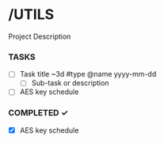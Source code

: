 # /UTILS

Project Description

### TASKS

- [ ] Task title ~3d #type @name yyyy-mm-dd
  - [ ] Sub-task or description
- [ ] AES key schedule

### COMPLETED ✓

- [x] AES key schedule
